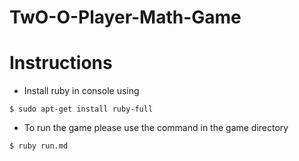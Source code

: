 # TwO-O-Player-Math-Game

# Instructions

- Install ruby in console using 
```
$ sudo apt-get install ruby-full
```
- To run the game please use the command in the game directory 
```
$ ruby run.md
``` 

